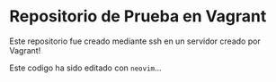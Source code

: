 # Repositorio de Prueba en Vagrant

Este repositorio fue creado mediante ssh en un servidor creado por Vagrant!

Este codigo ha sido editado con `neovim`...
